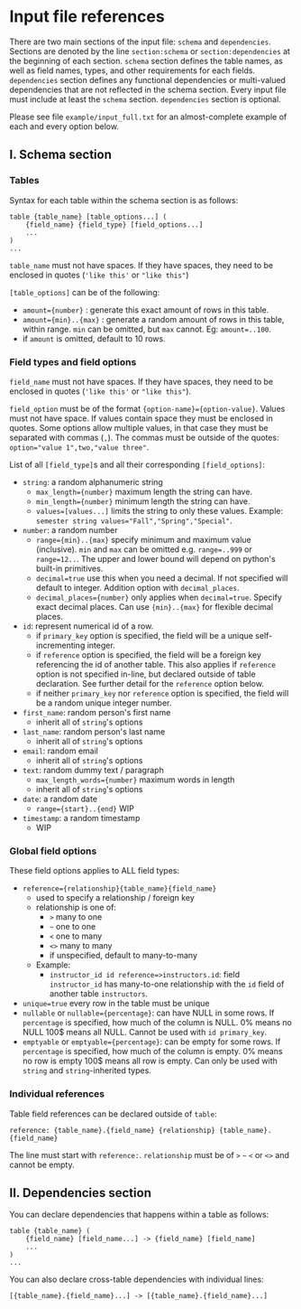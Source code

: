 # Input file references

There are two main sections of the input file: `schema` and `dependencies`. Sections are denoted by the line `section:schema` or `section:dependencies` at the beginning of each section. `schema` section defines the table names, as well as field names, types, and other requirements for each fields. `dependencies` section defines any functional dependencies or multi-valued dependencies that are not reflected in the schema section. Every input file must include at least the `schema` section. `dependencies` section is optional.

Please see file `example/input_full.txt` for an almost-complete example of each and every option below.

## I. Schema section

### Tables

Syntax for each table within the schema section is as follows:

```
table {table_name} [table_options...] (
    {field_name} {field_type} [field_options...]
    ...
)
...
```

`table_name` must not have spaces. If they have spaces, they need to be enclosed in quotes (`'like this'` or `"like this"`)

`[table_options]` can be of the following:

- `amount={number}` : generate this exact amount of rows in this table.
- `amount={min}..{max}` : generate a random amount of rows in this table, within range. `min` can be omitted, but `max` cannot. Eg: `amount=..100`.
- if `amount` is omitted, default to 10 rows.

### Field types and field options

`field_name` must not have spaces. If they have spaces, they need to be enclosed in quotes (`'like this'` or `"like this"`).

`field_option` must be of the format `{option-name}={option-value}`. Values must not have space. If values contain space they must be enclosed in quotes. Some options allow multiple values, in that case they must be separated with commas (`,`). The commas must be outside of the quotes: `option="value 1",two,"value three"`.

List of all `[field_type]`s and all their corresponding `[field_options]`:
- `string`: a random alphanumeric string
    - `max_length={number}` maximum length the string can have.
    - `min_length={number}` minimum length the string can have.
    - `values=[values...]` limits the string to only these values. Example: `semester string values="Fall","Spring","Special"`.
- `number`: a random number
    - `range={min}..{max}` specify minimum and maximum value (inclusive). `min` and `max` can be omitted e.g. `range=..999` or `range=12..`. The upper and lower bound will depend on python's built-in primitives.
    - `decimal=true` use this when you need a decimal. If not specified will default to integer. Addition option with `decimal_places`.
    - `decimal_places={number}` only applies when `decimal=true`. Specify exact decimal places. Can use `{min}..{max}` for flexible decimal places.
- `id`: represent numerical id of a row.
    - if `primary_key` option is specified, the field will be a unique self-incrementing integer.
    - if `reference` option is specified, the field will be a foreign key referencing the id of another table. This also applies if `reference` option is not specified in-line, but declared outside of table declaration.  See further detail for the `reference` option below.
    - if neither `primary_key` nor `reference` option is specified, the field will be a random unique integer number.
- `first_name`: random person's first name
    - inherit all of `string`'s options
- `last_name`: random person's last name
    - inherit all of `string`'s options
- `email`: random email
    - inherit all of `string`'s options
- `text`: random dummy text / paragraph
    - `max_length_words={number}` maximum words in length
    - inherit all of `string`'s options
- `date`: a random date
    - `range={start}..{end}` WIP
- `timestamp`: a random timestamp
    - WIP

### Global field options

These field options applies to ALL field types:

- `reference={relationship}{table_name}{field_name}`
    - used to specify a relationship / foreign key
    - relationship is one of:
        - `>` many to one
        - `~` one to one
        - `<` one to many
        - `<>` many to many
        - if unspecified, default to many-to-many
    - Example:
        - `instructor_id id reference=>instructors.id`: field `instructor_id` has many-to-one relationship with the `id` field of another table `instructors`.
- `unique=true` every row in the table must be unique
- `nullable` or `nullable={percentage}`: can have NULL in some rows. If `percentage` is specified, how much of the column is NULL. 0% means no NULL 100$ means all NULL. Cannot be used with `id primary_key`.
- `emptyable` or `emptyable={percentage}`: can be empty for some rows. If `percentage` is specified, how much of the column is empty. 0% means no row is empty 100$ means all row is empty. Can only be used with `string` and `string`-inherited types.

### Individual references

Table field references can be declared outside of `table`:

```
reference: {table_name}.{field_name} {relationship} {table_name}.{field_name}
```

The line must start with `reference:`. `relationship` must be of `>` `~` `<` or `<>` and cannot be empty.

## II. Dependencies section

You can declare dependencies that happens within a table as follows:

```
table {table_name} (
    {field_name} [field_name...] -> {field_name} [field_name]
    ...
)
...
```

You can also declare cross-table dependencies with individual lines:

```
[{table_name}.{field_name}...] -> [{table_name}.{field_name}...]
```